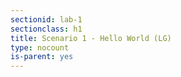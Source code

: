 ```yaml
---
sectionid: lab-1
sectionclass: h1
title: Scenario 1 - Hello World (LG)
type: nocount
is-parent: yes
---
```

